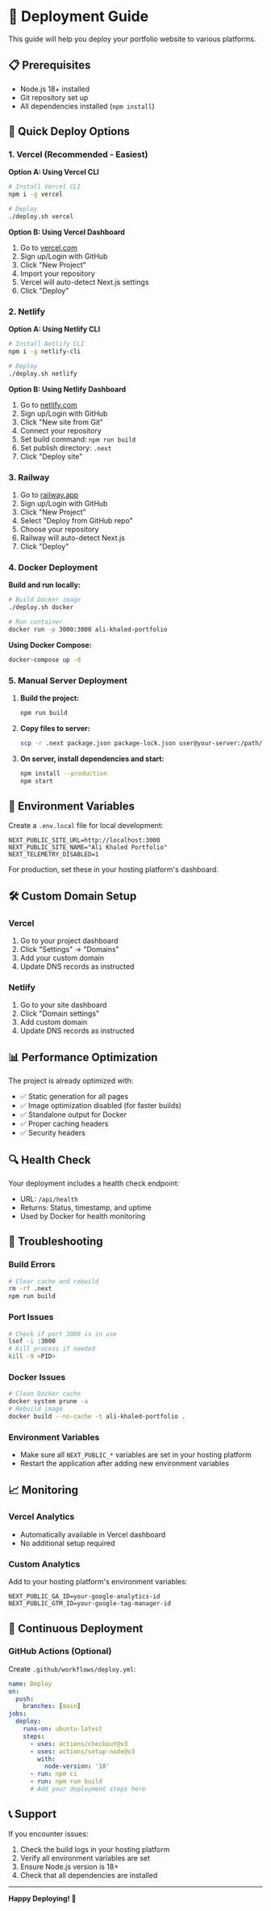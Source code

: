 # 🚀 Deployment Guide

This guide will help you deploy your portfolio website to various platforms.

## 📋 Prerequisites

- Node.js 18+ installed
- Git repository set up
- All dependencies installed (`npm install`)

## 🎯 Quick Deploy Options

### 1. Vercel (Recommended - Easiest)

**Option A: Using Vercel CLI**
```bash
# Install Vercel CLI
npm i -g vercel

# Deploy
./deploy.sh vercel
```

**Option B: Using Vercel Dashboard**
1. Go to [vercel.com](https://vercel.com)
2. Sign up/Login with GitHub
3. Click "New Project"
4. Import your repository
5. Vercel will auto-detect Next.js settings
6. Click "Deploy"

### 2. Netlify

**Option A: Using Netlify CLI**
```bash
# Install Netlify CLI
npm i -g netlify-cli

# Deploy
./deploy.sh netlify
```

**Option B: Using Netlify Dashboard**
1. Go to [netlify.com](https://netlify.com)
2. Sign up/Login with GitHub
3. Click "New site from Git"
4. Connect your repository
5. Set build command: `npm run build`
6. Set publish directory: `.next`
7. Click "Deploy site"

### 3. Railway

1. Go to [railway.app](https://railway.app)
2. Sign up/Login with GitHub
3. Click "New Project"
4. Select "Deploy from GitHub repo"
5. Choose your repository
6. Railway will auto-detect Next.js
7. Click "Deploy"

### 4. Docker Deployment

**Build and run locally:**
```bash
# Build Docker image
./deploy.sh docker

# Run container
docker run -p 3000:3000 ali-khaled-portfolio
```

**Using Docker Compose:**
```bash
docker-compose up -d
```

### 5. Manual Server Deployment

1. **Build the project:**
   ```bash
   npm run build
   ```

2. **Copy files to server:**
   ```bash
   scp -r .next package.json package-lock.json user@your-server:/path/to/app
   ```

3. **On server, install dependencies and start:**
   ```bash
   npm install --production
   npm start
   ```

## 🔧 Environment Variables

Create a `.env.local` file for local development:

```env
NEXT_PUBLIC_SITE_URL=http://localhost:3000
NEXT_PUBLIC_SITE_NAME="Ali Khaled Portfolio"
NEXT_TELEMETRY_DISABLED=1
```

For production, set these in your hosting platform's dashboard.

## 🛠️ Custom Domain Setup

### Vercel
1. Go to your project dashboard
2. Click "Settings" → "Domains"
3. Add your custom domain
4. Update DNS records as instructed

### Netlify
1. Go to your site dashboard
2. Click "Domain settings"
3. Add custom domain
4. Update DNS records as instructed

## 📊 Performance Optimization

The project is already optimized with:
- ✅ Static generation for all pages
- ✅ Image optimization disabled (for faster builds)
- ✅ Standalone output for Docker
- ✅ Proper caching headers
- ✅ Security headers

## 🔍 Health Check

Your deployment includes a health check endpoint:
- URL: `/api/health`
- Returns: Status, timestamp, and uptime
- Used by Docker for health monitoring

## 🐛 Troubleshooting

### Build Errors
```bash
# Clear cache and rebuild
rm -rf .next
npm run build
```

### Port Issues
```bash
# Check if port 3000 is in use
lsof -i :3000
# Kill process if needed
kill -9 <PID>
```

### Docker Issues
```bash
# Clean Docker cache
docker system prune -a
# Rebuild image
docker build --no-cache -t ali-khaled-portfolio .
```

### Environment Variables
- Make sure all `NEXT_PUBLIC_*` variables are set in your hosting platform
- Restart the application after adding new environment variables

## 📈 Monitoring

### Vercel Analytics
- Automatically available in Vercel dashboard
- No additional setup required

### Custom Analytics
Add to your hosting platform's environment variables:
```env
NEXT_PUBLIC_GA_ID=your-google-analytics-id
NEXT_PUBLIC_GTM_ID=your-google-tag-manager-id
```

## 🔄 Continuous Deployment

### GitHub Actions (Optional)
Create `.github/workflows/deploy.yml`:

```yaml
name: Deploy
on:
  push:
    branches: [main]
jobs:
  deploy:
    runs-on: ubuntu-latest
    steps:
      - uses: actions/checkout@v3
      - uses: actions/setup-node@v3
        with:
          node-version: '18'
      - run: npm ci
      - run: npm run build
      # Add your deployment steps here
```

## 📞 Support

If you encounter issues:
1. Check the build logs in your hosting platform
2. Verify all environment variables are set
3. Ensure Node.js version is 18+
4. Check that all dependencies are installed

---

**Happy Deploying! 🎉**
